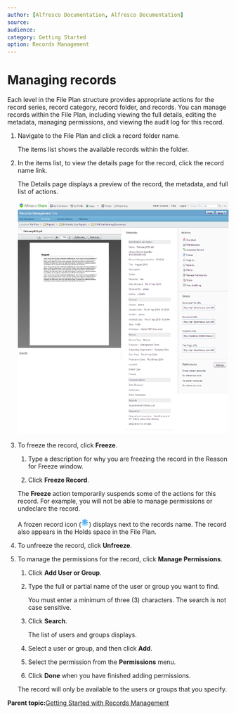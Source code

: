 ```yaml
---
author: [Alfresco Documentation, Alfresco Documentation]
source: 
audience: 
category: Getting Started
option: Records Management
---
```


# Managing records

Each level in the File Plan structure provides appropriate actions for the record series, record category, record folder, and records. You can manage records within the File Plan, including viewing the full details, editing the metadata, managing permissions, and viewing the audit log for this record.

1.  Navigate to the File Plan and click a record folder name.

    The items list shows the available records within the folder.

2.  In the items list, to view the details page for the record, click the record name link.

    The Details page displays a preview of the record, the metadata, and full list of actions.

    ![](../images/rm-record-detailsview2.png)

3.  To freeze the record, click **Freeze**.

    1.  Type a description for why you are freezing the record in the Reason for Freeze window.

    2.  Click **Freeze Record**.

    The **Freeze** action temporarily suspends some of the actions for this record. For example, you will not be able to manage permissions or undeclare the record.

    A frozen record icon \(![](../images/rm-freeze-icon.png)\) displays next to the records name. The record also appears in the Holds space in the File Plan.

4.  To unfreeze the record, click **Unfreeze**.

5.  To manage the permissions for the record, click **Manage Permissions**.

    1.  Click **Add User or Group**.

    2.  Type the full or partial name of the user or group you want to find.

        You must enter a minimum of three \(3\) characters. The search is not case sensitive.

    3.  Click **Search**.

        The list of users and groups displays.

    4.  Select a user or group, and then click **Add**.

    5.  Select the permission from the **Permissions** menu.

    6.  Click **Done** when you have finished adding permissions.

    The record will only be available to the users or groups that you specify.


**Parent topic:**[Getting Started with Records Management](../concepts/rm-gs-intro.md)

